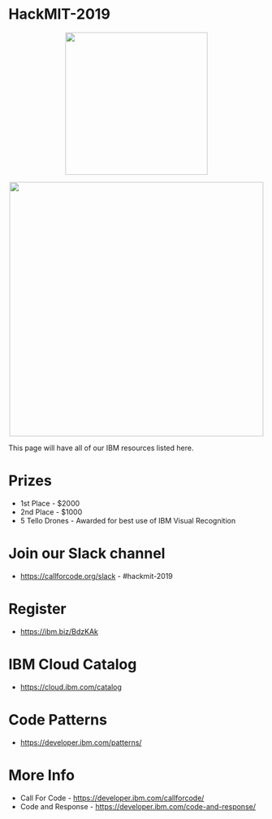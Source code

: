 # HackMIT-2019

<p align="center">
  <img width="280" src="https://hackmit.org/assets/images/logos/ibm.png">
</p>

<p align="center">
  <img width="500" src="https://raw.githubusercontent.com/IBM/HackMIT-2019/master/images/HackMIT-banner.png">
</p>

This page will have all of our IBM resources listed here.

# Prizes
* 1st Place - $2000
* 2nd Place - $1000
* 5 Tello Drones - Awarded for best use of IBM Visual Recognition

# Join our Slack channel
* https://callforcode.org/slack - #hackmit-2019

# Register
* https://ibm.biz/BdzKAk

# IBM Cloud Catalog
* https://cloud.ibm.com/catalog

# Code Patterns
* https://developer.ibm.com/patterns/

# More Info
* Call For Code - https://developer.ibm.com/callforcode/
* Code and Response - https://developer.ibm.com/code-and-response/

